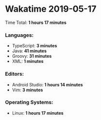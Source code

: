 # Wakatime 2019-05-17

Time Total: **1 hours 17 minutes**

### Languages:
- TypeScript: **3 minutes** 
- Java: **41 minutes** 
- Groovy: **31 minutes** 
- XML: **1 minutes** 

### Editors:
- Android Studio: **1 hours 14 minutes** 
- Vim: **3 minutes** 

### Operating Systems:
- Linux: **1 hours 17 minutes** 

